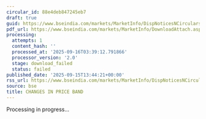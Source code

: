```yaml
---
circular_id: 88e4deb847245eb7
draft: true
guid: https://www.bseindia.com/markets/MarketInfo/DispNoticesNCirculars.aspx?Noticeid={7DA64EBF-747C-43AC-90CD-CE387B924240}&noticeno=20250915-57&dt=09/15/2025&icount=57&totcount=81&flag=0
pdf_url: https://www.bseindia.com/markets/MarketInfo/DownloadAttach.aspx?id=20250915-57&attachedId=
processing:
  attempts: 1
  content_hash: ''
  processed_at: '2025-09-16T03:39:12.791866'
  processor_version: '2.0'
  stage: download_failed
  status: failed
published_date: '2025-09-15T13:44:21+00:00'
rss_url: https://www.bseindia.com/markets/MarketInfo/DispNoticesNCirculars.aspx?Noticeid={7DA64EBF-747C-43AC-90CD-CE387B924240}&noticeno=20250915-57&dt=09/15/2025&icount=57&totcount=81&flag=0
source: bse
title: CHANGES IN PRICE BAND
---
```


Processing in progress...